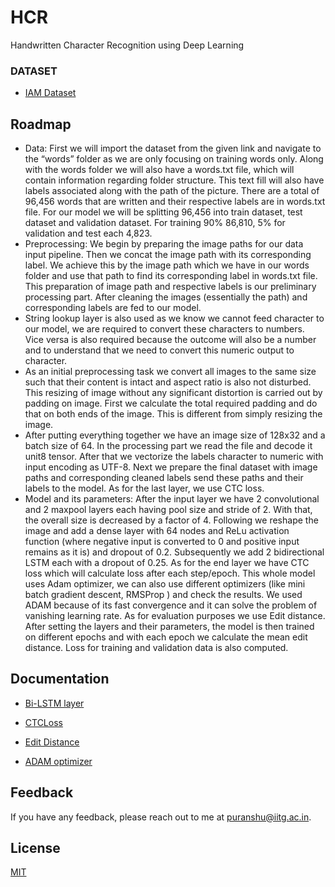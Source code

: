 # HCR
Handwritten Character Recognition using Deep Learning
### DATASET
- [IAM Dataset](https://fki.tic.heia-fr.ch/databases/download-the-iam-handwriting-database)

## Roadmap

- Data: First we will import the dataset from the given link and navigate to the “words” folder as we are only focusing on training words only. Along with the words folder we will also have a words.txt file, which will contain information regarding folder structure. This text fill will also have labels associated along with the path of the picture. There are a total of 96,456 words that are written and their respective labels are in words.txt file. For our model we will be splitting 96,456 into train dataset, test dataset and validation dataset. For training 90% 86,810, 5% for validation and test each 4,823.
- Preprocessing: We begin by preparing the image paths for our data input pipeline. Then we concat the image path with its corresponding label. We achieve this by the image path which we have in our words folder and use that path to find its corresponding label in words.txt file. This preparation of image path and respective labels is our preliminary processing part. After cleaning the images (essentially the path) and corresponding labels are fed to our model.
- String lookup layer is also used as we know we cannot feed character to our model, we are required to convert these characters to numbers. Vice versa is also required because the outcome will also be a number and to understand that we need to convert this numeric output to character.
- As an initial preprocessing task we convert all images to the same size such that their content is intact and aspect ratio is also not disturbed. This resizing of image without any significant distortion is carried out by padding on image. First we calculate the total required padding and do that on both ends of the image. This is different from simply resizing the image.
- After putting everything together we have an image size of 128x32 and a batch size of 64. In the processing part we read the file and decode it unit8 tensor. After that we vectorize the labels character to numeric with input encoding as UTF-8. Next we prepare the final dataset with image paths and corresponding cleaned labels send these paths and their labels to the model. As for the last layer, we use CTC loss.
- Model and its parameters: After the input layer we have 2 convolutional and 2 maxpool layers each having pool size and stride of 2. With that, the overall size is decreased by a factor of 4. Following we reshape the image and add a dense layer with 64 nodes and ReLu activation function (where negative input is converted to 0 and positive input remains as it is) and dropout of 0.2.
Subsequently we add 2 bidirectional LSTM each with a dropout of 0.25. As for the end layer we have CTC loss which will calculate loss after each step/epoch. This whole model uses Adam optimizer, we can also use different optimizers (like mini batch gradient descent, RMSProp ) and check the results. We used ADAM because of its fast convergence and it can solve the problem of vanishing learning rate. As for evaluation purposes we use Edit distance.
After setting the layers and their parameters, the model is then trained on different epochs and with each epoch we calculate the mean edit distance. Loss for training and validation data is also computed.


## Documentation

- [Bi-LSTM layer](https://www.tensorflow.org/api_docs/python/tf/keras/layers/Bidirectional)

- [CTCLoss](https://pytorch.org/docs/stable/generated/torch.nn.CTCLoss.html)

- [Edit Distance](https://edit-distance.readthedocs.io/en/latest/)

- [ADAM optimizer](https://keras.io/api/optimizers/adam/)


## Feedback

If you have any feedback, please reach out to me at puranshu@iitg.ac.in.

## License

[MIT](https://choosealicense.com/licenses/mit/)

  
